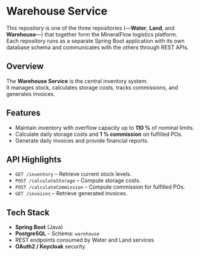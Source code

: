 
# Warehouse Service

This repository is one of the three repositories (—**Water**, **Land**, and **Warehouse**—) that together form the MineralFlow logistics platform.  
Each repository runs as a separate Spring Boot application with its own database schema and communicates with the others through REST APIs.

## Overview
The **Warehouse Service** is the central inventory system.  
It manages stock, calculates storage costs, tracks commissions, and generates invoices.

## Features
- Maintain inventory with overflow capacity up to **110 %** of nominal limits.
- Calculate daily storage costs and **1 % commission** on fulfilled POs.
- Generate daily invoices and provide financial reports.

## API Highlights
- `GET /inventory` – Retrieve current stock levels.
- `POST /calculateStorage` – Compute storage costs.
- `POST /calculateCommission` – Compute commission for fulfilled POs.
- `GET /invoices` – Retrieve generated invoices.

## Tech Stack
- **Spring Boot** (Java)
- **PostgreSQL** – Schema: `warehouse`
- REST endpoints consumed by Water and Land services
- **OAuth2 / Keycloak** security
